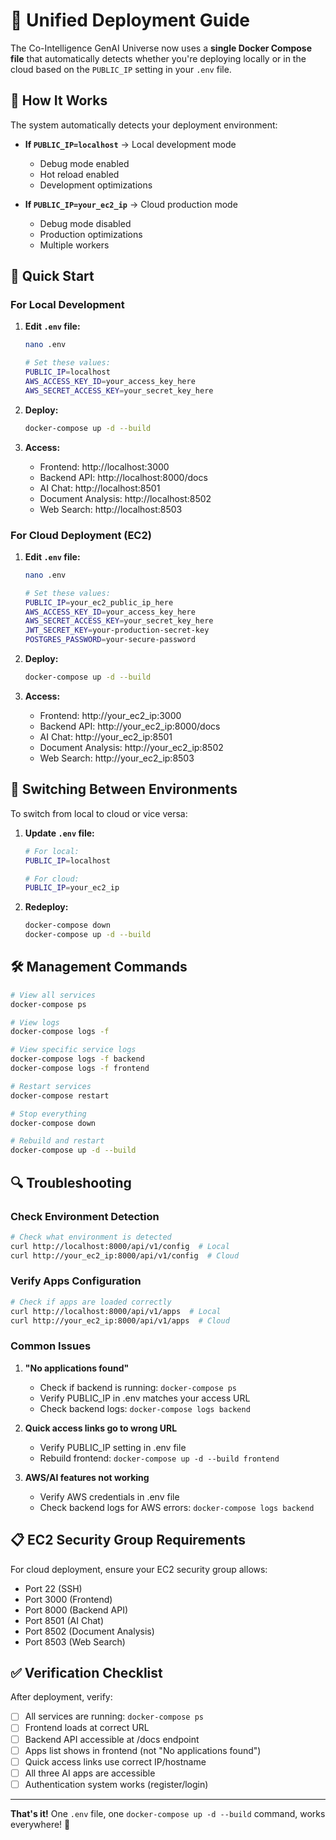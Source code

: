 # 🚀 Unified Deployment Guide

The Co-Intelligence GenAI Universe now uses a **single Docker Compose file** that automatically detects whether you're deploying locally or in the cloud based on the `PUBLIC_IP` setting in your `.env` file.

## 🔧 How It Works

The system automatically detects your deployment environment:

- **If `PUBLIC_IP=localhost`** → Local development mode
  - Debug mode enabled
  - Hot reload enabled
  - Development optimizations

- **If `PUBLIC_IP=your_ec2_ip`** → Cloud production mode
  - Debug mode disabled
  - Production optimizations
  - Multiple workers

## 🚀 Quick Start

### For Local Development

1. **Edit `.env` file:**
   ```bash
   nano .env
   
   # Set these values:
   PUBLIC_IP=localhost
   AWS_ACCESS_KEY_ID=your_access_key_here
   AWS_SECRET_ACCESS_KEY=your_secret_key_here
   ```

2. **Deploy:**
   ```bash
   docker-compose up -d --build
   ```

3. **Access:**
   - Frontend: http://localhost:3000
   - Backend API: http://localhost:8000/docs
   - AI Chat: http://localhost:8501
   - Document Analysis: http://localhost:8502
   - Web Search: http://localhost:8503

### For Cloud Deployment (EC2)

1. **Edit `.env` file:**
   ```bash
   nano .env
   
   # Set these values:
   PUBLIC_IP=your_ec2_public_ip_here
   AWS_ACCESS_KEY_ID=your_access_key_here
   AWS_SECRET_ACCESS_KEY=your_secret_key_here
   JWT_SECRET_KEY=your-production-secret-key
   POSTGRES_PASSWORD=your-secure-password
   ```

2. **Deploy:**
   ```bash
   docker-compose up -d --build
   ```

3. **Access:**
   - Frontend: http://your_ec2_ip:3000
   - Backend API: http://your_ec2_ip:8000/docs
   - AI Chat: http://your_ec2_ip:8501
   - Document Analysis: http://your_ec2_ip:8502
   - Web Search: http://your_ec2_ip:8503

## 🔄 Switching Between Environments

To switch from local to cloud or vice versa:

1. **Update `.env` file:**
   ```bash
   # For local:
   PUBLIC_IP=localhost
   
   # For cloud:
   PUBLIC_IP=your_ec2_ip
   ```

2. **Redeploy:**
   ```bash
   docker-compose down
   docker-compose up -d --build
   ```

## 🛠️ Management Commands

```bash
# View all services
docker-compose ps

# View logs
docker-compose logs -f

# View specific service logs
docker-compose logs -f backend
docker-compose logs -f frontend

# Restart services
docker-compose restart

# Stop everything
docker-compose down

# Rebuild and restart
docker-compose up -d --build
```

## 🔍 Troubleshooting

### Check Environment Detection
```bash
# Check what environment is detected
curl http://localhost:8000/api/v1/config  # Local
curl http://your_ec2_ip:8000/api/v1/config  # Cloud
```

### Verify Apps Configuration
```bash
# Check if apps are loaded correctly
curl http://localhost:8000/api/v1/apps  # Local
curl http://your_ec2_ip:8000/api/v1/apps  # Cloud
```

### Common Issues

1. **"No applications found"**
   - Check if backend is running: `docker-compose ps`
   - Verify PUBLIC_IP in .env matches your access URL
   - Check backend logs: `docker-compose logs backend`

2. **Quick access links go to wrong URL**
   - Verify PUBLIC_IP setting in .env file
   - Rebuild frontend: `docker-compose up -d --build frontend`

3. **AWS/AI features not working**
   - Verify AWS credentials in .env file
   - Check backend logs for AWS errors: `docker-compose logs backend`

## 📋 EC2 Security Group Requirements

For cloud deployment, ensure your EC2 security group allows:
- Port 22 (SSH)
- Port 3000 (Frontend)
- Port 8000 (Backend API)
- Port 8501 (AI Chat)
- Port 8502 (Document Analysis)
- Port 8503 (Web Search)

## ✅ Verification Checklist

After deployment, verify:
- [ ] All services are running: `docker-compose ps`
- [ ] Frontend loads at correct URL
- [ ] Backend API accessible at /docs endpoint
- [ ] Apps list shows in frontend (not "No applications found")
- [ ] Quick access links use correct IP/hostname
- [ ] All three AI apps are accessible
- [ ] Authentication system works (register/login)

---

**That's it!** One `.env` file, one `docker-compose up -d --build` command, works everywhere! 🎉
